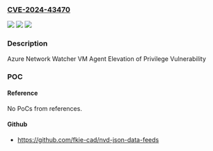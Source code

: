 ### [CVE-2024-43470](https://cve.mitre.org/cgi-bin/cvename.cgi?name=CVE-2024-43470)
![](https://img.shields.io/static/v1?label=Product&message=Azure%20Network%20Watcher%20VM%20Extension&color=blue)
![](https://img.shields.io/static/v1?label=Version&message=1.4.3320.1%3C%20publication%20&color=brighgreen)
![](https://img.shields.io/static/v1?label=Vulnerability&message=CWE-59%3A%20Improper%20Link%20Resolution%20Before%20File%20Access%20('Link%20Following')&color=brighgreen)

### Description

Azure Network Watcher VM Agent Elevation of Privilege Vulnerability

### POC

#### Reference
No PoCs from references.

#### Github
- https://github.com/fkie-cad/nvd-json-data-feeds

